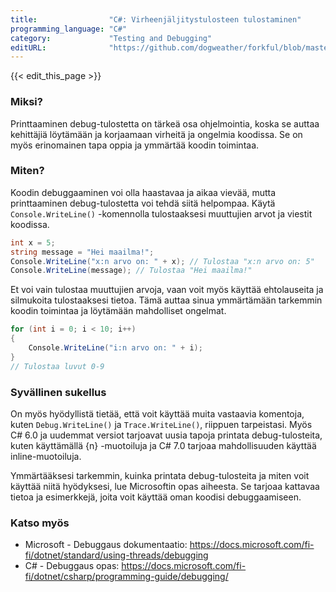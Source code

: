 ```yaml
---
title:                "C#: Virheenjäljitystulosteen tulostaminen"
programming_language: "C#"
category:             "Testing and Debugging"
editURL:              "https://github.com/dogweather/forkful/blob/master/content/fi/c-sharp/printing-debug-output.md"
---
```


{{< edit_this_page >}}

### Miksi?

Printtaaminen debug-tulostetta on tärkeä osa ohjelmointia, koska se auttaa kehittäjiä löytämään ja korjaamaan virheitä ja ongelmia koodissa. Se on myös erinomainen tapa oppia ja ymmärtää koodin toimintaa.

### Miten?

Koodin debuggaaminen voi olla haastavaa ja aikaa vievää, mutta printtaaminen debug-tulostetta voi tehdä siitä helpompaa. Käytä ```Console.WriteLine()``` -komennolla tulostaaksesi muuttujien arvot ja viestit koodissa.

```C#
int x = 5;
string message = "Hei maailma!";
Console.WriteLine("x:n arvo on: " + x); // Tulostaa "x:n arvo on: 5"
Console.WriteLine(message); // Tulostaa "Hei maailma!"
```

Et voi vain tulostaa muuttujien arvoja, vaan voit myös käyttää ehtolauseita ja silmukoita tulostaaksesi tietoa. Tämä auttaa sinua ymmärtämään tarkemmin koodin toimintaa ja löytämään mahdolliset ongelmat.

```C#
for (int i = 0; i < 10; i++)
{
    Console.WriteLine("i:n arvo on: " + i);
}
// Tulostaa luvut 0-9
```

### Syvällinen sukellus

On myös hyödyllistä tietää, että voit käyttää muita vastaavia komentoja, kuten ```Debug.WriteLine()``` ja ```Trace.WriteLine()```, riippuen tarpeistasi. Myös C# 6.0 ja uudemmat versiot tarjoavat uusia tapoja printata debug-tulosteita, kuten käyttämällä {n} -muotoiluja ja C# 7.0 tarjoaa mahdollisuuden käyttää inline-muotoiluja.

Ymmärtääksesi tarkemmin, kuinka printata debug-tulosteita ja miten voit käyttää niitä hyödyksesi, lue Microsoftin opas aiheesta. Se tarjoaa kattavaa tietoa ja esimerkkejä, joita voit käyttää oman koodisi debuggaamiseen.

### Katso myös

- Microsoft - Debuggaus dokumentaatio: https://docs.microsoft.com/fi-fi/dotnet/standard/using-threads/debugging
- C# - Debuggaus opas: https://docs.microsoft.com/fi-fi/dotnet/csharp/programming-guide/debugging/